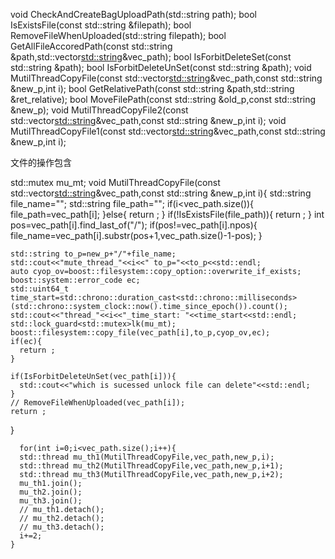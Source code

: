 <!-- # boost_learn_sample
bool IsFIle(const std::string &filename);  //判断是否为文件
bool GetRelativePath(const std::string &path,std::string &ret_relative); //获取相对路径
void SetFileAllPerms(const std::string &filename); //设置文件的权限
bool IsFileOrDirectory(const std::string &file); //判断是文件或者目录 -->

void CheckAndCreateBagUploadPath(std::string path);
bool IsExistsFile(const std::string &filepath);
bool RemoveFileWhenUploaded(std::string filepath);
bool GetAllFileAccoredPath(const std::string &path,std::vector<std::string>&vec_path);
bool IsForbitDeleteSet(const std::string &path);
bool IsForbitDeleteUnSet(const std::string &path);
void MutilThreadCopyFile(const std::vector<std::string>&vec_path,const std::string &new_p,int i);
bool GetRelativePath(const std::string &path,std::string &ret_relative);
bool MoveFilePath(const std::string &old_p,const std::string &new_p);
void MutilThreadCopyFile2(const std::vector<std::string>&vec_path,const std::string &new_p,int i);
void MutilThreadCopyFile1(const std::vector<std::string>&vec_path,const std::string &new_p,int i);

文件的操作包含

  std::mutex mu_mt;
  void MutilThreadCopyFile(const std::vector<std::string>&vec_path,const std::string &new_p,int i){
    std::string file_name="";
    std::string file_path="";
    if(i<vec_path.size()){
        file_path=vec_path[i];
    }else{
      return ;
    }
    if(!IsExistsFile(file_path)){
      return ;
    }
    int pos=vec_path[i].find_last_of("/");
      if(pos!=vec_path[i].npos){
        file_name=vec_path[i].substr(pos+1,vec_path.size()-1-pos);
    }

    std::string to_p=new_p+"/"+file_name;
    std::cout<<"mute_thread_"<<i<<" to_p="<<to_p<<std::endl;
    auto cyop_ov=boost::filesystem::copy_option::overwrite_if_exists;
    boost::system::error_code ec;
    std::uint64_t time_start=std::chrono::duration_cast<std::chrono::milliseconds>(std::chrono::system_clock::now().time_since_epoch()).count();
    std::cout<<"thread_"<<i<<"_time_start: "<<time_start<<std::endl;
    std::lock_guard<std::mutex>lk(mu_mt);
    boost::filesystem::copy_file(vec_path[i],to_p,cyop_ov,ec);
    if(ec){
      return ;
    }
    
    if(IsForbitDeleteUnSet(vec_path[i])){
      std::cout<<"which is sucessed unlock file can delete"<<std::endl;
    }
    // RemoveFileWhenUploaded(vec_path[i]);
    return ;
  }
  
      for(int i=0;i<vec_path.size();i++){
      std::thread mu_th1(MutilThreadCopyFile,vec_path,new_p,i);
      std::thread mu_th2(MutilThreadCopyFile,vec_path,new_p,i+1);
      std::thread mu_th3(MutilThreadCopyFile,vec_path,new_p,i+2);
      mu_th1.join();
      mu_th2.join();
      mu_th3.join();
      // mu_th1.detach();
      // mu_th2.detach();
      // mu_th3.detach();
      i+=2;
    }
